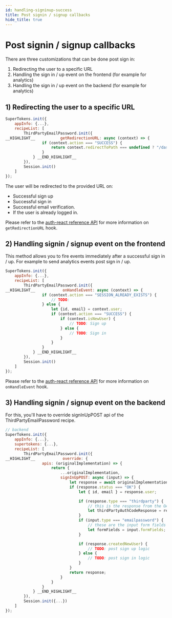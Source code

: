 ```yaml
---
id: handling-signinup-success
title: Post signin / signup callbacks
hide_title: true
---
```


# Post signin / signup callbacks

There are three customizations that can be done post sign in:
1) Redirecting the user to a specific URL
2) Handling the sign in / up event on the frontend (for example for analytics)
3) Handling the sign in / up event on the backend (for example for analytics)

## 1)  Redirecting the user to a specific URL

<!--DOCUSAURUS_CODE_TABS-->
<!--ReactJS-->
```js
SuperTokens.init({
    appInfo: {...},
    recipeList: [
        ThirdPartyEmailPassword.init({
__HIGHLIGHT__           getRedirectionURL: async (context) => {
                if (context.action === "SUCCESS") {
                    return context.redirectToPath === undefined ? "/dashboard" : context.redirectToPath;
                }
            } __END_HIGHLIGHT__
        }),
        Session.init()
    ]
});
```

<!--END_DOCUSAURUS_CODE_TABS-->

The user will be redirected to the provided URL on:
- Successful sign up
- Successful sign in
- Successful email verification.
- If the user is already logged in.

Please refer to the <a href="/docs/auth-react/emailpassword/callbacks#getredirectionurl" target="_blank">auth-react reference API</a> for more information on `getRedirectionURL` hook.

## 2) Handling signin / signup event on the frontend

This method allows you to fire events immediately after a successful sign in / up. For example to send analytics events post sign in / up.

<!--DOCUSAURUS_CODE_TABS-->
<!--ReactJS-->
```js
SuperTokens.init({
    appInfo: {...},
    recipeList: [
        ThirdPartyEmailPassword.init({
__HIGHLIGHT__            onHandleEvent: async (context) => {
                if (context.action === "SESSION_ALREADY_EXISTS") {
                    // TODO:
                } else {
                    let {id, email} = context.user;
                    if (context.action === "SUCCESS") {
                        if (context.isNewUser) {
                            // TODO: Sign up
                        } else {
                            // TODO: Sign in
                        }
                    }
                }
            } __END_HIGHLIGHT__
        }),
        Session.init()
    ]
});
```

<!--END_DOCUSAURUS_CODE_TABS-->

Please refer to the <a href="/docs/auth-react/emailpassword/callbacks#onhandleevent" target="_blank">auth-react reference API</a> for more information on `onHandleEvent` hook.


## 3) Handling signin / signup event on the backend

For this, you'll have to override signInUpPOST api of the ThirdPartyEmailPassword recipe.

<!--DOCUSAURUS_CODE_TABS-->
<!--NodeJS-->

```js
// backend
SuperTokens.init({
    appInfo: {...},
    supertokens: {...},
    recipeList: [
        ThirdPartyEmailPassword.init({
__HIGHLIGHT__            override: {
                apis: (originalImplementation) => {
                    return {
                        ...originalImplementation,
                        signInUpPOST: async (input) => {
                            let response = await originalImplementation.signInUpPOST(input);
                            if (response.status === "OK") {
                                let { id, email } = response.user;

                                if (response.type === "thirdparty") {
                                    // this is the response from the OAuth 2 provider that contains their tokens or user info.
                                    let thirdPartyAuthCodeResponse = response.authCodeResponse;
                                }
                                if (input.type === "emailpassword") {
                                    // these are the input form fields values that the user used while signing up / in
                                    let formFields = input.formFields;
                                }

                                if (response.createdNewUser) {
                                    // TODO: post sign up logic
                                } else {
                                    // TODO: post sign in logic
                                }
                            }
                            return response;
                        }
                    }
                }
            } __END_HIGHLIGHT__
        }),
        Session.init({...})
    ]
});
```

<!--END_DOCUSAURUS_CODE_TABS-->